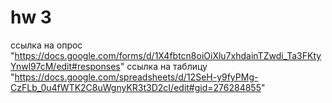 # hw 3
ссылка на опрос "https://docs.google.com/forms/d/1X4fbtcn8oiOiXlu7xhdainTZwdi_Ta3FKtyYnwl97cM/edit#responses"
ссылка на таблицу "https://docs.google.com/spreadsheets/d/12SeH-y9fyPMg-CzFLb_0u4fWTK2C8uWgnyKR3t3D2cI/edit#gid=276284855"
